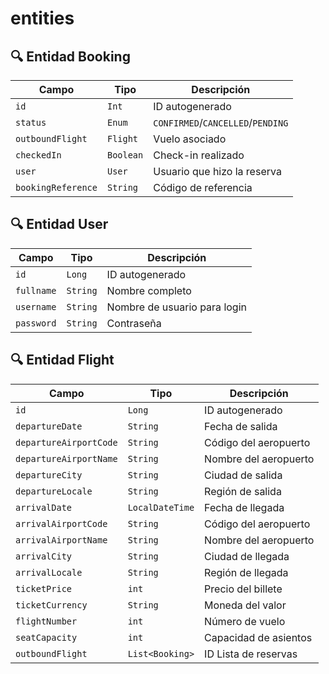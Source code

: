 # entities

## 🔍 Entidad Booking
| Campo             | Tipo          | Descripción                         |
|-------------------|---------------|-------------------------------------|
| `id`              | `Int`         | ID autogenerado                     |
| `status`          | `Enum`        | `CONFIRMED`/`CANCELLED`/`PENDING`   |
| `outboundFlight`  | `Flight`      | Vuelo asociado                      |
| `checkedIn`       | `Boolean`     | Check-in realizado                  |
| `user`            | `User`        | Usuario que hizo la reserva         |
| `bookingReference`| `String`      | Código de referencia                |


## 🔍 Entidad User
| Campo            | Tipo          | Descripción                          |
|------------------|---------------|--------------------------------------|
| `id`             | `Long`        | ID autogenerado                      |
| `fullname`       | `String`      | Nombre completo                      |
| `username`       | `String`      | Nombre de usuario para login         |
| `password`       | `String`      | Contraseña                           |

## 🔍 Entidad Flight
| Campo                 | Tipo           | Descripción                     |
|-----------------------|----------------|---------------------------------|
| `id`                  | `Long`         | ID autogenerado                 |
| `departureDate`       | `String`       | Fecha de salida                 |
| `departureAirportCode`| `String`       | Código del aeropuerto           |
| `departureAirportName`| `String`       | Nombre del aeropuerto           |
| `departureCity`       | `String`       | Ciudad de salida                |
| `departureLocale`     | `String`       | Región de salida                |
| `arrivalDate`         | `LocalDateTime`| Fecha de llegada                |
| `arrivalAirportCode`  | `String`       | Código del aeropuerto           |
| `arrivalAirportName`  | `String`       | Nombre del aeropuerto           |
| `arrivalCity`         | `String`       | Ciudad de llegada               |
| `arrivalLocale`       | `String`       | Región de llegada               |
| `ticketPrice`         | `int`          | Precio del billete              |
| `ticketCurrency`      | `String`       | Moneda del valor                |
| `flightNumber`        | `int`          | Número de vuelo                 |
| `seatCapacity`        | `int`          | Capacidad de asientos           |
| `outboundFlight`      | `List<Booking>`| ID Lista de reservas            |